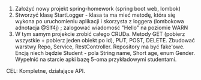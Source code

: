 1. Założyć nowy projekt spring-homework (spring boot web, lombok)
2. Stworzyć klasę StartLogger - klasa ta ma mieć metodę, która się wykona po uruchomieniu aplikacji i skorzysta z loggera (lombokowa adnotacja @Slf4j) 
; zalogować wiadomość "Hello" na poziomie WARN
3. W tym samym projekcie zrobić całego CRUDa.
 Metody GET (pobierz wszystkie + pobierz jeden obiekt po id), PUT, POST, DELETE. 
 Zbudować warstwy Repo, Service, RestController. 
 Repository ma być fake'owe. 
 Encją niech będzie Student - pola String name, Short age, enum Gender. 
 Wypełnić na starcie apki bazę 5-oma przykładowymi studentami. 
 
CEL: Kompletne, działające API.


